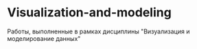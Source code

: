 # Visualization-and-modeling
Работы, выполненные в рамках дисциплины "Визуализация и моделирование данных"
